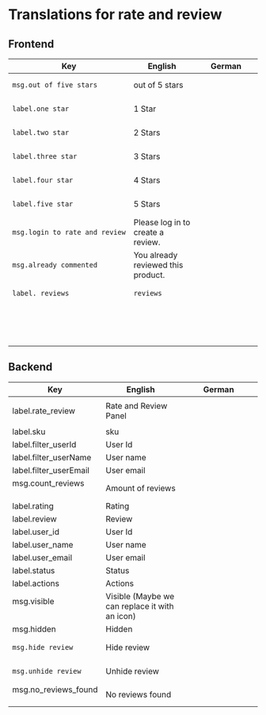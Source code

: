 # Translations for rate and review 

## Frontend

<table>
<colgroup>
<col style="width: 33%" />
<col style="width: 33%" />
<col style="width: 33%" />
</colgroup>
<thead>
<tr class="header">
<th>Key</th>
<th>English</th>
<th>German</th>
</tr>
</thead>
<tbody>
<tr class="odd">
<td><pre><code>msg.out_of_five_stars</code></pre></td>
<td>out of 5 stars</td>
<td> </td>
</tr>
<tr class="even">
<td><pre><code>label.one_star</code></pre></td>
<td>1 Star</td>
<td> </td>
</tr>
<tr class="odd">
<td><pre><code>label.two_star</code></pre></td>
<td>2 Stars</td>
<td> </td>
</tr>
<tr class="even">
<td><pre><code>label.three_star</code></pre></td>
<td>3 Stars</td>
<td> </td>
</tr>
<tr class="odd">
<td><pre><code>label.four_star</code></pre></td>
<td>4 Stars</td>
<td> </td>
</tr>
<tr class="even">
<td><pre><code>label.five_star</code></pre></td>
<td>5 Stars</td>
<td> </td>
</tr>
<tr class="odd">
<td><pre><code>msg.login_to_rate_and_review</code></pre></td>
<td>Please log in to create a review.</td>
<td> </td>
</tr>
<tr class="even">
<td><pre><code>msg.already_commented</code></pre></td>
<td>You already reviewed this product.</td>
<td> </td>
</tr>
<tr class="odd">
<td><pre><code>label._reviews</code></pre>
<pre><code> </code></pre></td>
<td><pre><code>reviews</code></pre>
<pre><code> </code></pre></td>
<td> </td>
</tr>
<tr class="even">
<td> </td>
<td> </td>
<td> </td>
</tr>
<tr class="odd">
<td> </td>
<td> </td>
<td> </td>
</tr>
</tbody>
</table>

## Backend

<table>
<colgroup>
<col style="width: 33%" />
<col style="width: 33%" />
<col style="width: 33%" />
</colgroup>
<thead>
<tr class="header">
<th>Key</th>
<th>English</th>
<th>German</th>
</tr>
</thead>
<tbody>
<tr class="odd">
<td><p>label.rate_review</p></td>
<td>Rate and Review Panel</td>
<td> </td>
</tr>
<tr class="even">
<td>label.sku</td>
<td>sku</td>
<td> </td>
</tr>
<tr class="odd">
<td>label.filter_userId</td>
<td>User Id</td>
<td> </td>
</tr>
<tr class="even">
<td>label.filter_userName</td>
<td>User name</td>
<td> </td>
</tr>
<tr class="odd">
<td>label.filter_userEmail</td>
<td>User email</td>
<td> </td>
</tr>
<tr class="even">
<td>msg.count_reviews       </td>
<td>Amount of reviews</td>
<td> </td>
</tr>
<tr class="odd">
<td>label.rating</td>
<td>Rating</td>
<td> </td>
</tr>
<tr class="even">
<td>label.review</td>
<td>Review</td>
<td> </td>
</tr>
<tr class="odd">
<td>label.user_id</td>
<td>User Id</td>
<td> </td>
</tr>
<tr class="even">
<td>label.user_name</td>
<td>User name</td>
<td> </td>
</tr>
<tr class="odd">
<td>label.user_email</td>
<td>User email</td>
<td> </td>
</tr>
<tr class="even">
<td>label.status</td>
<td>Status</td>
<td> </td>
</tr>
<tr class="odd">
<td>label.actions</td>
<td>Actions</td>
<td> </td>
</tr>
<tr class="even">
<td>msg.visible                                                     </td>
<td>Visible (Maybe we can replace it with an icon)</td>
<td> </td>
</tr>
<tr class="odd">
<td>msg.hidden</td>
<td>Hidden</td>
<td> </td>
</tr>
<tr class="even">
<td><pre><code>msg.hide_review</code></pre></td>
<td>Hide review</td>
<td> </td>
</tr>
<tr class="odd">
<td><pre><code>msg.unhide_review</code></pre></td>
<td>Unhide review</td>
<td> </td>
</tr>
<tr class="even">
<td>msg.no_reviews_found       </td>
<td>No reviews found</td>
<td> </td>
</tr>
</tbody>
</table>
